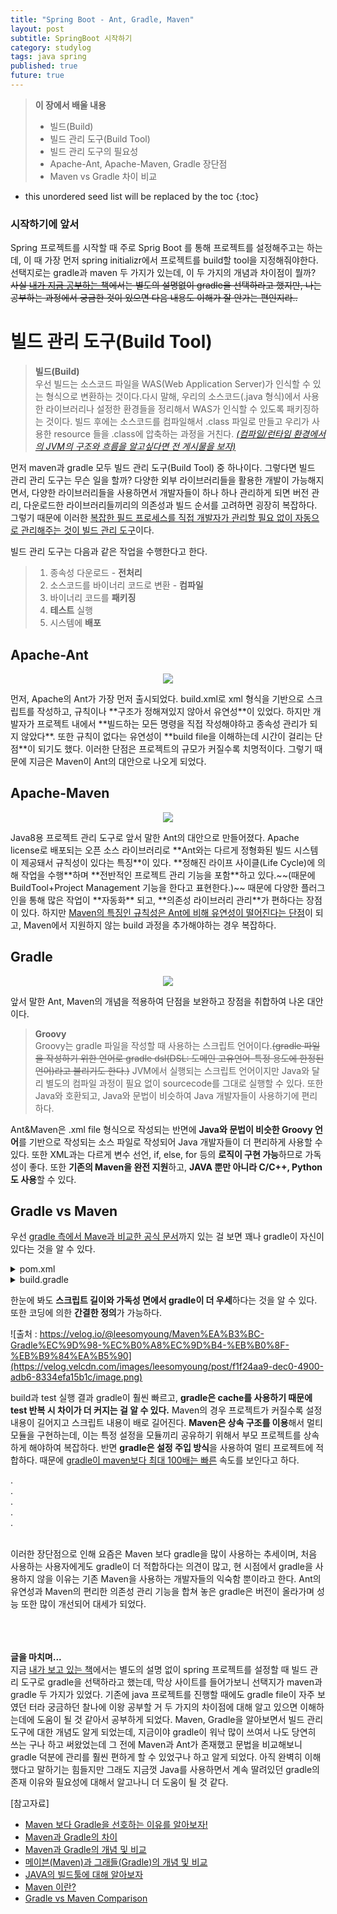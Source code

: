 ```yaml
---
title: "Spring Boot - Ant, Gradle, Maven"
layout: post
subtitle: SpringBoot 시작하기
category: studylog
tags: java spring
published: true
future: true
---
```


> **이 장에서 배울 내용**
>
> * 빌드(Build)
> * 빌드 관리 도구(Build Tool)
> * 빌드 관리 도구의 필요성
> * Apache-Ant, Apache-Maven, Gradle 장단점
> * Maven vs Gradle 차이 비교

<!--more-->

* this unordered seed list will be replaced by the toc
{:toc}

### 시작하기에 앞서
Spring 프로젝트를 시작할 때 주로 Sprig Boot 를 통해 프로젝트를 설정해주고는 하는데, 이 때 가장 먼저 spring initializr에서 프로젝트를 build할 tool을 지정해줘야한다. 선택지로는 gradle과 maven 두 가지가 있는데, 이 두 가지의 개념과 차이점이 뭘까?
~~사실 [내가 지금 공부하는 책](https://product.kyobobook.co.kr/detail/S000001805062)에서는 별도의 설명없이 gradle을 선택하라고 했지만, 나는 공부하는 과정에서 궁금한 것이 있으면 다음 내용도 이해가 잘 안가는 편인지라..~~

# 빌드 관리 도구(Build  Tool)

> **빌드(Build)**<br/>
우선 빌드는 소스코드 파일을 WAS(Web Application Server)가 인식할 수 있는 형식으로 변환하는 것이다.다시 말해, 우리의 소스코드(.java 형식)에서 사용한 라이브러리나 설정한 환경들을 정리해서 WAS가 인식할 수 있도록 패키징하는 것이다. 빌드 후에는 소스코드를 컴파일해서 .class 파일로 만들고 우리가 사용한 resource 들을 .class에 압축하는 과정을 거친다. *[(컴파일/런타임 환경에서의 JVM의 구조와 흐름을 알고싶다면 전 게시물을 보자)](https://hye807n.github.io/studylog/young-java-study.html)*


먼저 maven과 gradle 모두 빌드 관리 도구(Build Tool) 중 하나이다. 그렇다면 빌드 관리 관리 도구는 무슨 일을 할까? 
다양한 외부 라이브러리들을 활용한 개발이 가능해지면서, 다양한 라이브러리들을 사용하면서 개발자들이 하나 하나 관리하게 되면 버전 관리, 다운로드한 라이브러리들끼리의 의존성과 빌드 순서를 고려하면 굉장히 복잡하다. 그렇기 때문에 이러한 <u>복잡한 필드 프로세스를 직접 개발자가 관리할 필요 없이 자동으로 관리해주는 것이 빌드 관리 도구</u>이다. 

빌드 관리 도구는 다음과 같은 작업을 수행한다고 한다.
> 1. 종속성 다운로드 - **전처리**
> 2. 소스코드를 바이너리 코드로 변환 - **컴파일**
> 3. 바이너리 코드를 **패키징**
> 4. **테스트** 실행
> 5. 시스템에 **배포**



## Apache-Ant
<p align="center"><img src="https://img1.daumcdn.net/thumb/R1280x0/?scode=mtistory2&fname=https%3A%2F%2Fblog.kakaocdn.net%2Fdn%2Fk0RHU%2FbtrB59Ov1hj%2FIHp1aepHi33fKXg2gnjiHk%2Fimg.png"></p> 
먼저, Apache의 Ant가 가장 먼저 출시되었다. build.xml로 xml 형식을 기반으로 스크립트를 작성하고, 규칙이나 **구조가 정해져있지 않아서 유연성**이 있었다.
하지만 개발자가 프로젝트 내에서 **빌드하는 모든 명령을 직접 작성해야하고 종속성 관리가 되지 않았다**. 또한 규칙이 없다는 유연성이 **build file을 이해하는데 시간이 걸리는 단점**이 되기도 했다. 이러한 단점은 프로젝트의 규모가 커질수록 치명적이다.
그렇기 때문에 지금은 Maven이 Ant의 대안으로 나오게 되었다.



## Apache-Maven
<p align="center"><img src="https://velog.velcdn.com/images/limsubin/post/35c62aec-e65c-423a-b502-6dcc5d3f8707/image.png"></p>  
Java8용 프로젝트 관리 도구로 앞서 말한 Ant의 대안으로 만들어졌다. Apache license로 배포되는 오픈 소스 라이브러리로 **Ant와는 다르게 정형화된 빌드 시스템이 제공돼서 규칙성이 있다는 특징**이 있다. 
**정해진 라이프 사이클(Life Cycle)에 의해 작업을 수행**하며 **전반적인 프로젝트 관리 기능을 포함**하고 있다.~~(때문에 BuildTool+Project Management 기능을 한다고 표현한다.)~~ 
때문에 다양한 플러그인을 통해 많은 작업이 **자동화** 되고, **의존성 라이브러리 관리**가 편하다는 장점이 있다.
하지만 <u>Maven의 특징인 규칙성은 Ant에 비해 유연성이 떨어진다는 단점</u>이 되고, Maven에서 지원하지 않는 build 과정을 추가해야하는 경우 복잡하다.



## Gradle
<p align="center"><img src="https://velog.velcdn.com/images/orijoon98/post/cbb8f7e2-627b-4202-b890-bddd2a1c0ea0/gradle.png"></p>  
앞서 말한 Ant, Maven의 개념을 적용하여 단점을 보완하고 장점을 취합하여 나온 대안이다.

> **Groovy**<br/>
Groovy는 gradle 파일을 작성할 때 사용하는 스크립트 언어이다.~~(gradle 파일을 작성하기 위한 언어로 gradle dsl(DSL: 도메인 고유언어-특정 용도에 한정된 언어)라고 불리기도 한다.)~~ JVM에서 실행되는 스크립트 언어이지만 Java와 달리 별도의 컴파일 과정이 필요 없이 sourcecode를 그대로 실행할 수 있다. 또한 Java와 호환되고, Java와 문법이 비슷하여 Java 개발자들이 사용하기에 편리하다.

Ant&Maven은 .xml file 형식으로 작성되는 반면에 **Java와 문법이 비슷한 Groovy 언어**를 기반으로 작성되는 소스 파일로 작성되어 Java 개발자들이 더 편리하게 사용할 수 있다. 또한 XML과는 다르게 변수 선언, if, else, for 등의 **로직이 구현 가능**하므로 가독성이 좋다. 또한 **기존의 Maven을 완전 지원**하고, **JAVA 뿐만 아니라 C/C++, Python도 사용**할 수 있다.



## Gradle vs Maven
우선 [gradle 측에서 Mave과 비교한 공식 문서](https://gradle.org/maven-vs-gradle/)까지 있는 걸 보면 꽤나 gradle이 자신이 있다는 것을 알 수 있다.

<details>
  <summary>pom.xml</summary>
  <div markdown="1">
  
    <?xml version="1.0" encoding="UTF-8"?>
    <project xmlns="http://maven.apache.org/POM/4.0.0" xmlns:xsi="http://www.w3.org/2001/XMLSchema-instance"
         xsi:schemaLocation="http://maven.apache.org/POM/4.0.0 https://maven.apache.org/xsd/maven-4.0.0.xsd">
    <modelVersion>4.0.0</modelVersion>
    <parent>
        <groupId>org.springframework.boot</groupId>
        <artifactId>spring-boot-starter-parent</artifactId>
        <version>2.5.2</version>
        <relativePath/> <!-- lookup parent from repository -->
    </parent>
    <groupId>com.example2</groupId>
    <artifactId>demo-maven</artifactId>
    <version>0.0.1-SNAPSHOT</version>
    <name>demo-maven</name>
    <description>Demo project for Spring Boot</description>
    <properties>
        <java.version>11</java.version>
    </properties>
    <dependencies>
        <dependency>
            <groupId>org.springframework.boot</groupId>
            <artifactId>spring-boot-starter</artifactId>
        </dependency>
 
        <dependency>
            <groupId>org.springframework.boot</groupId>
            <artifactId>spring-boot-starter-test</artifactId>
            <scope>test</scope>
        </dependency>
    </dependencies>
 
    <build>
        <plugins>
            <plugin>
                <groupId>org.springframework.boot</groupId>
                <artifactId>spring-boot-maven-plugin</artifactId>
            </plugin>
        </plugins>
    </build>
    </project>

</div>
</details>

<details>
    <summary>build.gradle</summary>
    <div markdown="1">
    plugins {
    id 'org.springframework.boot' version '2.5.2'
    id 'io.spring.dependency-management' version '1.0.11.RELEASE'
    id 'java'
    }
 
    group = 'com.example'
    version = '0.0.1-SNAPSHOT'
    sourceCompatibility = '11'
 
    repositories {
        mavenCentral()
    }
    
    dependencies {
        implementation 'org.springframework.boot:spring-boot-starter'
        testImplementation 'org.springframework.boot:spring-boot-starter-test'
    }
    
    test {
        useJUnitPlatform()
    }
</div>
</details>  

한눈에 봐도 **스크립트 길이와 가독성 면에서 gradle이 더 우세**하다는 것을 알 수 있다. 또한 코딩에 의한 **간결한 정의**가 가능하다.  

![출처 : https://velog.io/@leesomyoung/Maven%EA%B3%BC-Gradle%EC%9D%98-%EC%B0%A8%EC%9D%B4-%EB%B0%8F-%EB%B9%84%EA%B5%90](https://velog.velcdn.com/images/leesomyoung/post/f1f24aa9-dec0-4900-adb6-8334efa15b1c/image.png)<br/>  

build과 test 실행 결과 gradle이 훨씬 빠르고, **gradle은 cache를 사용하기 때문에 test 반복 시 차이가 더 커지는 걸 알 수 있다.** Maven의 경우 프로젝트가 커질수록 설정 내용이 길어지고 스크립트 내용이 배로 길어진다.
**Maven은 상속 구조를 이용**해서 멀티 모듈을 구현하는데, 이는 특정 설정을 모듈끼리 공유하기 위해서 부모 프로젝트를 상속하게 해야하여 복잡하다. 반면 **gradle은 설정 주입 방식**을 사용하여 멀티 프로젝트에 적합하다.
때문에 <u>gradle이 maven보다 최대 100배는 빠른</u> 속도를 보인다고 하다.

.<br/>
.<br/>
.<br/>
.<br/>
.<br/><br/>

이러한 장단점으로 인해 요즘은 Maven 보다 gradle을 많이 사용하는 추세이며, 처음 사용하는 사용자에게도 gradle이 더 적합하다는 의견이 많고, 현 시점에서 gradle을 사용하지 않을 이유는 기존 Maven을 사용하는 개발자들의 익숙함 뿐이라고 한다. Ant의 유연성과 Maven의 편리한 의존성 관리 기능을 합쳐 놓은 gradle은 버전이 올라가며 성능 또한 많이 개선되어 대세가 되었다.<br/>
<br/>
<br/>
<br/>

**글을 마치며...**<br/>
지금 [내가 보고 있는 책](https://product.kyobobook.co.kr/detail/S000001805062)에서는 별도의 설명 없이 spring 프로젝트를 설정할 때 빌드 관리 도구로 gradle을 선택하라고 했는데, 막상 사이트를 들어가보니 선택지가 maven과 gradle 두 가지가 있었다.
기존에 java 프로젝트를 진행할 때에도 gradle file이 자주 보였던 터라 궁금하던 찰나에 이왕 공부할 거 두 가지의 차이점에 대해 알고 있으면 이해하는데에 도움이 될 것 같아서 공부하게 되었다. 
Maven, Gradle을 알아보면서 빌드 관리 도구에 대한 개념도 알게 되었는데, 지금이야 gradle이 워낙 많이 쓰여서 나도 당연히 쓰는 구나 하고 써왔었는데 그 전에 Maven과 Ant가 존재했고 문법을 비교해보니 gradle 덕분에 관리를 훨씬 편하게 할 수 있었구나 하고 알게 되었다. 아직 완벽히 이해했다고 말하기는 힘들지만 그래도 지금껏 Java를 사용하면서 계속 딸려있던 gradle의 존재 이유와 필요성에 대해서 알고나니 더 도움이 될 것 같다.

[참고자료]<br/>
* [Maven 보다 Gradle을 선호하는 이유를 알아보자!](https://velog.io/@limsubin/Maven-%EB%B3%B4%EB%8B%A4-Gradle%EC%9D%84-%EC%84%A0%ED%98%B8%ED%95%98%EB%8A%94-%EC%9D%B4%EC%9C%A0%EB%A5%BC-%EC%95%8C%EC%95%84%EB%B3%B4%EC%9E%90)
* [Maven과 Gradle의 차이](https://hyojun123.github.io/2019/04/18/gradleAndMaven/)
* [Maven과 Gradle의 개념 및 비교](https://velog.io/@leesomyoung/Maven%EA%B3%BC-Gradle%EC%9D%98-%EC%B0%A8%EC%9D%B4-%EB%B0%8F-%EB%B9%84%EA%B5%90)
* [메이븐(Maven)과 그래들(Gradle)의 개념 및 비교](https://dev-coco.tistory.com/65)
* [JAVA의 빌드툴에 대해 알아보자](https://doosicee.tistory.com/entry/JAVA%EC%9D%98-%EB%B9%8C%EB%93%9C%ED%88%B4%EC%97%90-%EB%8C%80%ED%95%B4-%EC%95%8C%EC%95%84%EB%B3%B4%EC%9E%90)
* [Maven 이란?](https://velog.io/@changyeonyoo/Maven-%EC%9D%B4%EB%9E%80)
* [Gradle vs Maven Comparison](https://gradle.org/maven-vs-gradle/)